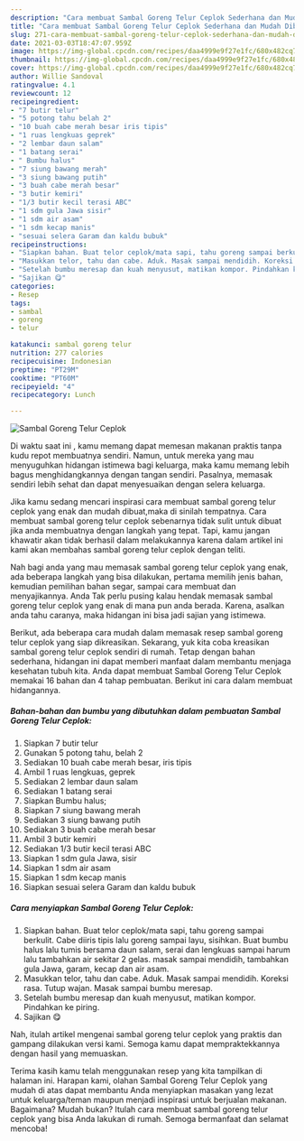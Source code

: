 ```yaml
---
description: "Cara membuat Sambal Goreng Telur Ceplok Sederhana dan Mudah Dibuat"
title: "Cara membuat Sambal Goreng Telur Ceplok Sederhana dan Mudah Dibuat"
slug: 271-cara-membuat-sambal-goreng-telur-ceplok-sederhana-dan-mudah-dibuat
date: 2021-03-03T18:47:07.959Z
image: https://img-global.cpcdn.com/recipes/daa4999e9f27e1fc/680x482cq70/sambal-goreng-telur-ceplok-foto-resep-utama.jpg
thumbnail: https://img-global.cpcdn.com/recipes/daa4999e9f27e1fc/680x482cq70/sambal-goreng-telur-ceplok-foto-resep-utama.jpg
cover: https://img-global.cpcdn.com/recipes/daa4999e9f27e1fc/680x482cq70/sambal-goreng-telur-ceplok-foto-resep-utama.jpg
author: Willie Sandoval
ratingvalue: 4.1
reviewcount: 12
recipeingredient:
- "7 butir telur"
- "5 potong tahu belah 2"
- "10 buah cabe merah besar iris tipis"
- "1 ruas lengkuas geprek"
- "2 lembar daun salam"
- "1 batang serai"
- " Bumbu halus"
- "7 siung bawang merah"
- "3 siung bawang putih"
- "3 buah cabe merah besar"
- "3 butir kemiri"
- "1/3 butir kecil terasi ABC"
- "1 sdm gula Jawa sisir"
- "1 sdm air asam"
- "1 sdm kecap manis"
- "sesuai selera Garam dan kaldu bubuk"
recipeinstructions:
- "Siapkan bahan. Buat telor ceplok/mata sapi, tahu goreng sampai berkulit. Cabe diiris tipis lalu goreng sampai layu, sisihkan. Buat bumbu halus lalu tumis bersama daun salam, serai dan lengkuas sampai harum lalu tambahkan air sekitar 2 gelas. masak sampai mendidih, tambahkan gula Jawa, garam, kecap dan air asam."
- "Masukkan telor, tahu dan cabe. Aduk. Masak sampai mendidih. Koreksi rasa. Tutup wajan. Masak sampai bumbu meresap."
- "Setelah bumbu meresap dan kuah menyusut, matikan kompor. Pindahkan ke piring."
- "Sajikan 😋"
categories:
- Resep
tags:
- sambal
- goreng
- telur

katakunci: sambal goreng telur 
nutrition: 277 calories
recipecuisine: Indonesian
preptime: "PT29M"
cooktime: "PT60M"
recipeyield: "4"
recipecategory: Lunch

---
```



![Sambal Goreng Telur Ceplok](https://img-global.cpcdn.com/recipes/daa4999e9f27e1fc/680x482cq70/sambal-goreng-telur-ceplok-foto-resep-utama.jpg)

Di waktu  saat ini , kamu memang dapat memesan makanan praktis tanpa kudu repot membuatnya sendiri. Namun, untuk mereka yang mau menyuguhkan hidangan istimewa bagi keluarga, maka kamu memang lebih bagus menghidangkannya dengan tangan sendiri. Pasalnya, memasak sendiri lebih sehat dan dapat menyesuaikan dengan selera keluarga.

Jika kamu sedang mencari inspirasi cara membuat sambal goreng telur ceplok yang enak dan mudah dibuat,maka di sinilah tempatnya. Cara membuat sambal goreng telur ceplok  sebenarnya tidak sulit untuk dibuat jika anda membuatnya dengan langkah yang tepat. Tapi, kamu jangan khawatir akan tidak berhasil dalam melakukannya 
karena dalam artikel ini kami akan membahas sambal goreng telur ceplok dengan teliti.  



Nah bagi anda yang mau memasak sambal goreng telur ceplok yang enak, ada beberapa langkah yang bisa dilakukan, pertama memilih jenis bahan, kemudian pemilihan bahan segar, sampai cara membuat dan menyajikannya. Anda Tak perlu pusing kalau hendak memasak sambal goreng telur ceplok yang enak di mana pun anda berada. Karena, asalkan anda  tahu caranya, maka hidangan ini bisa jadi sajian yang istimewa.

Berikut, ada beberapa cara mudah dalam memasak resep sambal goreng telur ceplok yang siap dikreasikan. Sekarang, yuk kita coba kreasikan sambal goreng telur ceplok sendiri di rumah. Tetap dengan bahan sederhana, hidangan ini dapat memberi manfaat dalam membantu menjaga kesehatan tubuh kita. Anda dapat membuat Sambal Goreng Telur Ceplok memakai 16 bahan dan 4 tahap pembuatan. Berikut ini cara dalam membuat hidangannya.

<!--inarticleads1-->

##### Bahan-bahan dan bumbu yang dibutuhkan dalam pembuatan Sambal Goreng Telur Ceplok:

1. Siapkan 7 butir telur
1. Gunakan 5 potong tahu, belah 2
1. Sediakan 10 buah cabe merah besar, iris tipis
1. Ambil 1 ruas lengkuas, geprek
1. Sediakan 2 lembar daun salam
1. Sediakan 1 batang serai
1. Siapkan  Bumbu halus;
1. Siapkan 7 siung bawang merah
1. Sediakan 3 siung bawang putih
1. Sediakan 3 buah cabe merah besar
1. Ambil 3 butir kemiri
1. Sediakan 1/3 butir kecil terasi ABC
1. Siapkan 1 sdm gula Jawa, sisir
1. Siapkan 1 sdm air asam
1. Siapkan 1 sdm kecap manis
1. Siapkan sesuai selera Garam dan kaldu bubuk




<!--inarticleads2-->

##### Cara menyiapkan Sambal Goreng Telur Ceplok:

1. Siapkan bahan. Buat telor ceplok/mata sapi, tahu goreng sampai berkulit. Cabe diiris tipis lalu goreng sampai layu, sisihkan. Buat bumbu halus lalu tumis bersama daun salam, serai dan lengkuas sampai harum lalu tambahkan air sekitar 2 gelas. masak sampai mendidih, tambahkan gula Jawa, garam, kecap dan air asam.
1. Masukkan telor, tahu dan cabe. Aduk. Masak sampai mendidih. Koreksi rasa. Tutup wajan. Masak sampai bumbu meresap.
1. Setelah bumbu meresap dan kuah menyusut, matikan kompor. Pindahkan ke piring.
1. Sajikan 😋




Nah, itulah artikel mengenai  sambal goreng telur ceplok  yang praktis dan gampang dilakukan versi kami. Semoga kamu dapat mempraktekkannya dengan hasil yang memuaskan. 

Terima kasih kamu telah menggunakan resep yang kita tampilkan di halaman ini. Harapan kami, olahan  Sambal Goreng Telur Ceplok yang mudah di atas dapat membantu Anda menyiapkan masakan yang lezat untuk keluarga/teman maupun menjadi inspirasi untuk berjualan makanan. Bagaimana? Mudah bukan? Itulah cara membuat sambal goreng telur ceplok yang bisa Anda lakukan di rumah. Semoga bermanfaat dan selamat mencoba!

